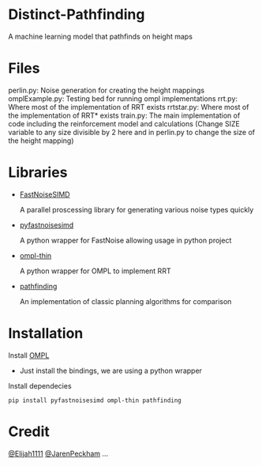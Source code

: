 

# Distinct-Pathfinding
A machine learning model that pathfinds on height maps

# Files
perlin.py: Noise generation for creating the height mappings
omplExample.py: Testing bed for running ompl implementations
rrt.py: Where most of the implementation of RRT exists
rrtstar.py: Where most of the implementation of RRT* exists
train.py: The main implementation of code including the reinforcement model and calculations (Change SIZE variable to any size divisible by 2 here and in perlin.py to change the size of the height mapping)

# Libraries
* [FastNoiseSIMD](https://github.com/Auburn/FastNoiseSIMD)

  A parallel proscessing library for generating various noise types quickly

* [pyfastnoisesimd](https://github.com/robbmcleod/pyfastnoisesimd)

  A python wrapper for FastNoise allowing usage in python project

* [ompl-thin](https://github.com/HiroIshida/ompl-thin-python)

  A python wrapper for OMPL to implement RRT

* [pathfinding](https://github.com/brean/python-pathfinding)

  An implementation of classic planning algorithms for comparison

# Installation 

 Install [OMPL](https://ompl.kavrakilab.org/)
 * Just install the bindings, we are using a python wrapper
 
 
 Install dependecies

 ```
 pip install pyfastnoisesimd ompl-thin pathfinding
 ```

# Credit
[@Elijah1111](https://github.com/Elijah1111)
[@JarenPeckham](https://github.com/jarenpeckham)
...
